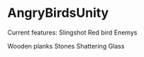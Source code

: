 # AngryBirdsUnity

Current features:
  Slingshot
  Red bird
  Enemys
  
  Wooden planks
  Stones
  Shattering Glass
